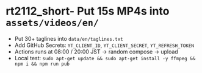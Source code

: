 # rt2112_short- Put 15s MP4s into `assets/videos/en/`
- Put 30+ taglines into `data/en/taglines.txt`
- Add GitHub Secrets: `YT_CLIENT_ID`, `YT_CLIENT_SECRET`, `YT_REFRESH_TOKEN`
- Actions runs at 08:00 / 20:00 JST → random compose → upload
- Local test: `sudo apt-get update && sudo apt-get install -y ffmpeg && npm i && npm run pub`
